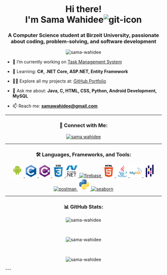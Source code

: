 <h1 align="center">Hi there!<br>I'm Sama Wahidee<img src="https://media.tenor.com/4DXFPJ_AuogAAAAi/line-friends.gif" alt="git-icon" width="70" height="80"/> </h1>
<h3 align="center">A Computer Science student at Birzeit University, passionate about coding, problem-solving, and software development</h3>

<p align="center">
  <img src="https://komarev.com/ghpvc/?username=sama-wahidee&label=Profile%20views&color=0e75b6&style=flat" alt="sama-wahidee" />
</p>

- 🔭 I’m currently working on [Task Management System](https://github.com/Sama-wahidee/TaskManagementSystem)
  
- 🌱 Learning: **C#, .NET Core, ASP.NET, Entity Framework**

- 👨‍💻 Explore all my projects at: [GitHub Portfolio](https://github.com/Sama-wahidee)

- 💬 Ask me about: **Java, C, HTML, CSS, Python, Android Development, MySQL**

- 📫 Reach me: **samawahidee@gmail.com**

---

<h3 align="center">🌸 Connect with Me:</h3>
<p align="center">
  <a href="https://ps.linkedin.com/in/sama-wahidee-b0730925b" target="_blank">
    <img align="center" src="https://raw.githubusercontent.com/rahuldkjain/github-profile-readme-generator/master/src/images/icons/Social/linked-in-alt.svg" alt="sama wahidee" height="30" width="40" />
  </a>
</p>

---

<h3 align="center">🛠️ Languages, Frameworks, and Tools:</h3>
<p align="center">
  <a href="https://developer.android.com" target="_blank" rel="noreferrer">
    <img src="https://raw.githubusercontent.com/devicons/devicon/master/icons/android/android-original-wordmark.svg" alt="android" width="40" height="40"/>
  </a> 
  <a href="https://www.cprogramming.com/" target="_blank" rel="noreferrer">
    <img src="https://raw.githubusercontent.com/devicons/devicon/master/icons/c/c-original.svg" alt="c" width="40" height="40"/>
  </a> 
  <a href="https://www.w3schools.com/cs/" target="_blank" rel="noreferrer">
    <img src="https://raw.githubusercontent.com/devicons/devicon/master/icons/csharp/csharp-original.svg" alt="csharp" width="40" height="40"/>
  </a> 
  <a href="https://www.w3schools.com/css/" target="_blank" rel="noreferrer">
    <img src="https://raw.githubusercontent.com/devicons/devicon/master/icons/css3/css3-original-wordmark.svg" alt="css3" width="40" height="40"/>
  </a>
  <a href="https://dotnet.microsoft.com/" target="_blank" rel="noreferrer">
    <img src="https://raw.githubusercontent.com/devicons/devicon/master/icons/dot-net/dot-net-original-wordmark.svg" alt="dotnet" width="40" height="40"/>
  </a>
  <a href="https://firebase.google.com/" target="_blank" rel="noreferrer">
    <img src="https://www.vectorlogo.zone/logos/firebase/firebase-icon.svg" alt="firebase" width="40" height="40"/>
  </a> 
  <a href="https://www.w3.org/html/" target="_blank" rel="noreferrer">
    <img src="https://raw.githubusercontent.com/devicons/devicon/master/icons/html5/html5-original-wordmark.svg" alt="html5" width="40" height="40"/>
  </a>
  <a href="https://www.java.com" target="_blank" rel="noreferrer">
    <img src="https://raw.githubusercontent.com/devicons/devicon/master/icons/java/java-original.svg" alt="java" width="40" height="40"/>
  </a> 
  <a href="https://www.mysql.com/" target="_blank" rel="noreferrer">
    <img src="https://raw.githubusercontent.com/devicons/devicon/master/icons/mysql/mysql-original-wordmark.svg" alt="mysql" width="40" height="40"/>
  </a> 
  <a href="https://pandas.pydata.org/" target="_blank" rel="noreferrer">
    <img src="https://raw.githubusercontent.com/devicons/devicon/2ae2a900d2f041da66e950e4d48052658d850630/icons/pandas/pandas-original.svg" alt="pandas" width="40" height="40"/>
  </a>
  <a href="https://postman.com" target="_blank" rel="noreferrer">
    <img src="https://www.vectorlogo.zone/logos/getpostman/getpostman-icon.svg" alt="postman" width="40" height="40"/>
  </a>
  <a href="https://www.python.org" target="_blank" rel="noreferrer">
    <img src="https://raw.githubusercontent.com/devicons/devicon/master/icons/python/python-original.svg" alt="python" width="40" height="40"/>
  </a>
  <a href="https://seaborn.pydata.org/" target="_blank" rel="noreferrer">
    <img src="https://seaborn.pydata.org/_images/logo-mark-lightbg.svg" alt="seaborn" width="40" height="40"/>
  </a>
</p>

---

<h3 align="center">📊 GitHub Stats:</h3>
<p align="center">
  <img align="center" src="https://github-readme-stats.vercel.app/api/top-langs?username=sama-wahidee&show_icons=true&locale=en&layout=compact&theme=dark" alt="sama-wahidee" />
</p>
<br>
<p align="center">
  <img align="center" src="https://github-readme-stats.vercel.app/api?username=sama-wahidee&show_icons=true&locale=en&theme=dark" alt="sama-wahidee" />
</p>
<br>
<p align="center">
  <img align="center" src="https://github-readme-streak-stats.herokuapp.com/?user=sama-wahidee&theme=dark" alt="sama-wahidee" />
</p>
---
